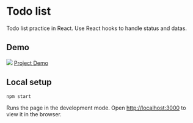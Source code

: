# Todo list
Todo list practice in React.
Use React hooks to handle status and datas.

## Demo
![](https://live.staticflickr.com/65535/51545526195_709273017c_b.jpg)
[Project Demo](https://min-hsuan.github.io/Todo-list-App/)

## Local setup
```
npm start
```
Runs the page in the development mode.
Open [http://localhost:3000](http://localhost:3000) to view it in the browser.


